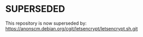 SUPERSEDED
==========

This repository is now superseded by:
https://anonscm.debian.org/cgit/letsencrypt/letsencrypt.sh.git


